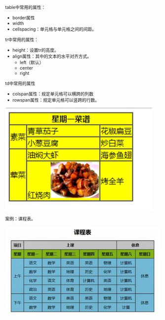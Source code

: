 table中常用的属性：

* border属性
* width
* cellspacing：单元格与单元格之间的间距。

tr中常用的属性：

* height：设置tr的高度。
* align属性：其中的文本的水平对齐方式。
  * left（默认）
  * center
  * right

td中常用的属性

* colspan属性：规定单元格可以横跨的列数
* rowspan属性：规定单元格可以竖跨的行数。

![](readme_img/20200715152906033_30310.png)

案例：课程表。

![](readme_img/20200715153113876_3952.png)